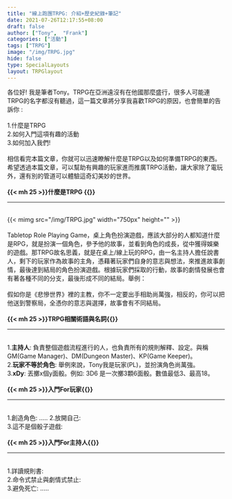 ```yaml
---
title: "線上跑團TRPG: 介紹+歷史紀錄+筆記"
date: 2021-07-26T12:17:55+08:00
draft: false
author: ["Tony",  "Frank"]
categories: ["活動"]
tags: ["TRPG"]
image: "/img/TRPG.jpg"
hide: false
type: SpecialLayouts
layout: TRPGlayout
---
```

各位好! 我是筆者Tony。TRPG在亞洲遠沒有在他國那麼盛行，很多人可能連TRPG的名字都沒有聽過，這一篇文章將分享我喜歡TRPG的原因，也會簡單的告訴你 :  
\
1.什麼是TRPG  
2.如何入門這項有趣的活動  
3.如何加入我們!    
\
相信看完本篇文章，你就可以迅速瞭解什麼是TRPG以及如何準備TRPG的東西。希望透過本篇文章，可以幫助有興趣的玩家進而推廣TRPG活動，讓大家除了電玩外，還有別的管道可以體驗這奇幻美妙的世界。  
\
**{{< mh 25 >}}什麼是TRPG {{</mh>}}**
***
\
{{< mimg src="/img/TRPG.jpg" width="750px" height="" >}}  
\
Tabletop Role Playing Game，桌上角色扮演遊戲，應該大部分的人都知道什麼是RPG，就是扮演一個角色，參予他的故事，並看到角色的成長，從中獲得娛樂的遊戲。那TRPG故名思義，就是在桌上/線上玩的RPG，由一名主持人擔任說書人，剩下的玩家作為故事的主角，憑藉著玩家們自身的意志與想法，來推進故事劇情，最後達到結局的角色扮演遊戲。根據玩家們採取的行動，故事的劇情發展也會有著各種不同的分支，最後形成不同的結局。舉例：  
\
假如你是《悲慘世界》裡的主教，你不一定要出手相助尚萬強，相反的，你可以把他送到警察局，全憑你的意志與選擇，故事會有不同結局。  
\
**{{< mh 25 >}}TRPG相關術語與名詞{{</mh>}}**
***
\
1.**主持人**: 負責整個遊戲流程進行的人，也負責所有的規則解釋、設定。與稱GM(Game Manager)、DM(Dungeon Master)、KP(Game Keeper)。    
2.**玩家不等於角色**: 舉例來說，Tony我是玩家(PL)，並扮演角色尚萬強。  
3.**xDy**: 丟擲x個y面骰。例如: 3D6 是一次擲3顆6面骰。數值最低3、最高18。  
\
**{{< mh 25 >}}入門For玩家{{</mh>}}**
***
\
1.創造角色:  .....
2.放開自己:  
3.這不是個骰子遊戲:  
\
**{{< mh 25 >}}入門For主持人{{</mh>}}**
***
\
1.詳讀規則書:  
2.命令式禁止與劇情式禁止:  
3.避免死亡:  .....
